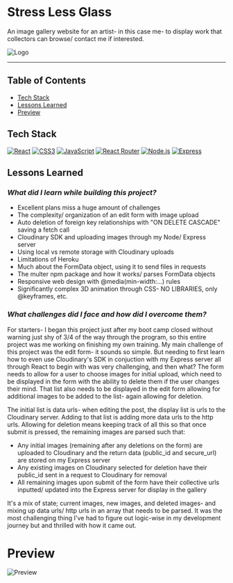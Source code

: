 # Stress Less Glass

An image gallery website for an artist- in this case me- to display work that collectors can browse/ contact me if interested.

![Logo](https://fs-react-exp-gallery-kn.netlify.app/logo-sq-180.png)

---

## Table of Contents

- [Tech Stack](#tech-stack)
- [Lessons Learned](#lessons-learned)
- [Preview](#preview)

## Tech Stack

[![React](https://img.shields.io/badge/-React-61DAFB?style=flat&logo=react&logoColor=black)](https://reactjs.org/)
[![CSS3](https://img.shields.io/badge/-CSS3-1572B6?style=flat&logo=css3&logoColor=white)](https://developer.mozilla.org/en-US/docs/Web/CSS)
[![JavaScript](https://img.shields.io/badge/-JavaScript-F7DF1E?style=flat&logo=javascript&logoColor=black)](https://developer.mozilla.org/en-US/docs/Web/JavaScript)
[![React Router](https://img.shields.io/badge/-React%20Router-CA4245?style=flat&logo=react-router&logoColor=white)](https://reactrouter.com/)
[![Node.js](https://img.shields.io/badge/-Node.js-339933?style=flat&logo=node.js&logoColor=white)](https://nodejs.org/)
[![Express](https://img.shields.io/badge/-Express-000000?style=flat&logo=express&logoColor=white)](https://expressjs.com/)

## Lessons Learned

### _What did I learn while building this project?_

- Excellent plans miss a huge amount of challenges
- The complexity/ organization of an edit form with image upload
- Auto deletion of foreign key relationships with "ON DELETE CASCADE" saving a fetch call
- Cloudinary SDK and uploading images through my Node/ Express server
- Using local vs remote storage with Cloudinary uploads
- Limitations of Heroku
- Much about the FormData object, using it to send files in requests
- The multer npm package and how it works/ parses FormData objects
- Responsive web design with @media(min-width:...) rules
- Significantly complex 3D animation through CSS- NO LIBRARIES, only @keyframes, etc.

### _What challenges did I face and how did I overcome them?_

For starters- I began this project just after my boot camp closed without warning just shy of 3/4 of the way through the program, so this entire project was me working on finishing my own training. My main challenge of this project was the edit form- it sounds so simple. But needing to first learn how to even use Cloudinary's SDK in conjuction with my Express server all through React to begin with was very challenging, and then what? The form needs to allow for a user to choose images for initial upload, which need to be displayed in the form with the ability to delete them if the user changes their mind. That list also needs to be displayed in the edit form allowing for additional images to be added to the list- again allowing for deletion.

The initial list is data urls- when editing the post, the display list is urls to the Cloudinary server. Adding to that list is adding more data urls to the http urls. Allowing for deletion means keeping track of all this so that once submit is pressed, the remaining images are parsed such that:

- Any initial images (remaining after any deletions on the form) are uploaded to Cloudinary and the return data (public_id and secure_url) are stored on my Express server
- Any existing images on Cloudinary selected for deletion have their public_id sent in a request to Cloudinary for removal
- All remaining images upon submit of the form have their collective urls inputted/ updated into the Express server for display in the gallery

It's a mix of state; current images, new images, and deleted images- and mixing up data urls/ http urls in an array that needs to be parsed. It was the most challenging thing I've had to figure out logic-wise in my development journey but and thrilled with how it came out.

# Preview

![Preview](./public/preview.gif)
